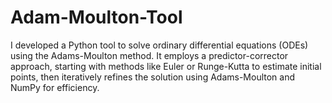# Adam-Moulton-Tool
I developed a Python tool to solve ordinary differential equations (ODEs) using the Adams-Moulton method. It employs a predictor-corrector approach, starting with methods like Euler or Runge-Kutta to estimate initial points, then iteratively refines the solution using Adams-Moulton and NumPy for efficiency.
